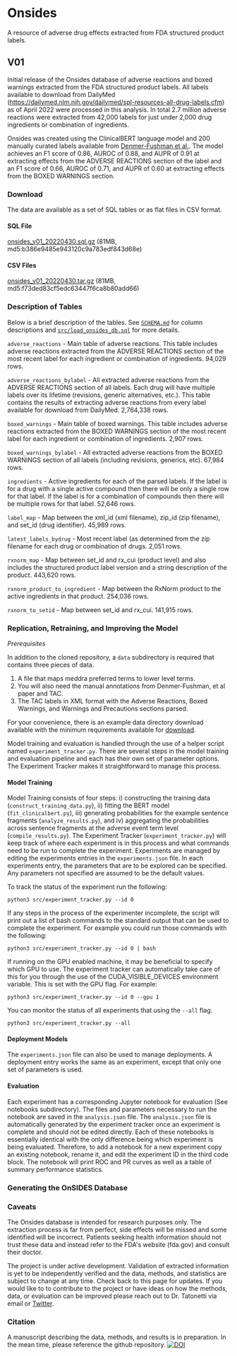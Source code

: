 # Onsides
A resource of adverse drug effects extracted from FDA structured product labels.

## V01

Initial release of the Onsides database of adverse reactions and boxed warnings extracted from the FDA structured product labels. All labels available to download from DailyMed (https://dailymed.nlm.nih.gov/dailymed/spl-resources-all-drug-labels.cfm) as of April 2022 were processed in this analysis. In total 2.7 million adverse reactions were extracted from 42,000 labels for just under 2,000 drug ingredients or combination of ingredients.

Onsides was created using the ClinicalBERT language model and 200 manually curated labels available from [Denmer-Fushman et al.](https://pubmed.ncbi.nlm.nih.gov/29381145/). The model achieves an F1 score of 0.86, AUROC of 0.88, and AUPR of 0.91 at extracting effects from the ADVERSE REACTIONS section of the label and an F1 score of 0.66, AUROC of 0.71, and AUPR of 0.60 at extracting effects from the BOXED WARNINGS section.

### Download

The data are available as a set of SQL tables or as flat files in CSV format.

#### SQL File
[onsides_v01_20220430.sql.gz](https://github.com/tatonetti-lab/onsides/releases/download/v01/onsides_v01_20220430.sql.gz) (81MB, md5:b386e9485e943120c9a783edf843d68e)

#### CSV Files
[onsides_v01_20220430.tar.gz](https://github.com/tatonetti-lab/onsides/releases/download/v01/onsides_v01_20220430.tar.gz) (81MB, md5:f73ded83cf5edc63447f6ca8b80add66)


### Description of Tables

Below is a brief description of the tables. See [`SCHEMA.md`](SCHEMA.md) for column descriptions and [`src/load_onsides_db.sql`](src/load_onsides_db.sql) for more details.

`adverse_reactions` - Main table of adverse reactions. This table includes adverse reactions extracted from the ADVERSE REACTIONS section of the most recent label for each ingredient or combination of ingredients. 94,029 rows.

`adverse_reactions_bylabel` - All extracted adverse reactions from the ADVERSE REACTIONS section of all labels. Each drug will have multiple labels over its lifetime (revisions, generic alternatives, etc.). This table contains the results of extracting adverse reactions from every label available for download from DailyMed. 2,764,338 rows.

`boxed_warnings` - Main table of boxed warnings. This table includes adverse reactions extracted from the BOXED WARNINGS section of the most recent label for each ingredient or combination of ingredients. 2,907 rows.

`boxed_warnings_bylabel` - All extracted adverse reactions from the BOXED WARNINGS section of all labels (including revisions, generics, etc). 67,984 rows.

`ingredients` - Active ingredients for each of the parsed labels. If the label is for a drug with a single active compound then there will be only a single row for that label.  If the label is for a combination of compounds then there will be multiple rows for that label. 52,646 rows.

`label_map` - Map between the xml_id (xml filename), zip_id (zip filename), and set_id (drug identifier). 45,989 rows.

`latest_labels_bydrug` - Most recent label (as determined from the zip filename for each drug or combination of drugs. 2,051 rows.

`rxnorm_map` - Map between set_id and rx_cui (product level) and also includes the structured product label version and a string description of the product. 443,620 rows.

`rxnorm_product_to_ingredient` - Map between the RxNorm product to the active ingredients in that product. 254,036 rows.

`rxnorm_to_setid` - Map between set_id and rx_cui. 141,915 rows.

### Replication, Retraining, and Improving the Model

*Prerequisites*

In addition to the cloned repository, a `data` subdirectory is required that contains three pieces of data.

1. A file that maps meddra preferred terms to lower level terms.
2. You will also need the manual annotations from Denmer-Fushman, et al paper and TAC.
3. The TAC labels in XML format with the Adverse Reactions, Boxed Warnings, and Warnings and Precautions sections parsed.

For your convenience, there is an example data directory download available with the minimum requirements available for [download](https://github.com/tatonetti-lab/onsides/releases/download/v01/data.zip).

Model training and evaluation is handled through the use of a helper script named `experiment_tracker.py`. There are several steps in the model training and evaluation pipeline and each has their own set of parameter options. The Experiment Tracker makes it straightforward to manage this process.

#### Model Training

Model Training consists of four steps: i) constructing the training data (`construct_training_data.py`), ii) fitting the BERT model (`fit_clinicalbert.py`), iii) generating probabilities for the example sentence fragments (`analyze_results.py`), and iv) aggregating the probabilities across sentence fragments at the adverse event term level (`compile_results.py`). The Experiment Tracker (`experiment_tracker.py`) will keep track of where each experiment is in this process and what commands need to be run to complete the experiment. Experiments are managed by editing the experiments entries in the `experiments.json` file. In each experiments entry, the parameters that are to be explored can be specified. Any parameters not specified are assumed to be the default values.

To track the status of the experiment run the following:
```
python3 src/experiment_tracker.py --id 0
```

If any steps in the process of the experimenter incomplete, the script will print out a list of bash commands to the standard output that can be used to complete the experiment. For example you could run those commands with the following:

```
python3 src/experiment_tracker.py --id 0 | bash
```

If running on the GPU enabled machine, it may be beneficial to specify which GPU to use. The experiment tracker can automatically take care of this for you through the use of the CUDA_VISIBLE_DEVICES environment variable. This is set with the GPU flag. For example:

```
python3 src/experiment_tracker.py --id 0 --gpu 1
```

You can monitor the status of all experiments that using the `--all` flag.

```
python3 src/experiment_tracker.py --all
```

#### Deployment Models

The `experiments.json` file can also be used to manage deployments. A deployment entry works the same as an experiment, except that only one set of parameters is used.

#### Evaluation

Each experiment has a corresponding Jupyter notebook for evaluation (See notebooks subdirectory). The files and parameters necessary to run the notebook are saved in the `analysis.json` file. The `analysis.json` file is automatically generated by the experiment tracker once an experiment is complete and should not be edited directly. Each of these notebooks is essentially identical with the only difference being which experiment is being evaluated. Therefore, to add a notebook for a new experiment copy an existing notebook, rename it, and edit the experiment ID in the third code block. The notebook will print ROC and PR curves as well as a table of summary performance statistics.

### Generating the OnSIDES Database




### Caveats

The Onsides database is intended for research purposes only. The extraction process is far from perfect, side effects will be missed and some identified will be incorrect. Patients seeking health information should not trust these data and instead refer to the FDA's website (fda.gov) and consult their doctor.

The project is under active development. Validation of extracted information is yet to be independently verified and the data, methods, and statistics are subject to change at any time. Check back to this page for updates. If you would like to to contribute to the project or have ideas on how the methods, data, or evaluation can be improved please reach out to Dr. Tatonetti via email or [Twitter](http://twitter.com/nicktatonetti).

### Citation

A manuscript describing the data, methods, and results is in preparation. In the mean time, please reference the github repository. [![DOI](https://zenodo.org/badge/479583027.svg)](https://zenodo.org/badge/latestdoi/479583027)
